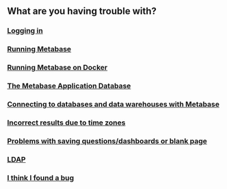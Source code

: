 ## What are you having trouble with?

### [Logging in](loggingin.md)

### [Running Metabase](running.md)

### [Running Metabase on Docker](docker.md)

### [The Metabase Application Database](application-database.md)

### [Connecting to databases and data warehouses with Metabase](datawarehouse.md)

### [Incorrect results due to time zones](timezones.md)

### [Problems with saving questions/dashboards or blank page](proxies.md)

### [LDAP](ldap.md)

### [I think I found a bug](bugs.md)
